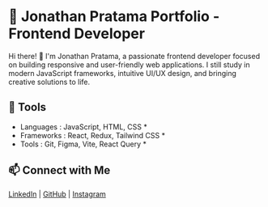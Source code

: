 # 💼 Jonathan Pratama Portfolio - Frontend Developer #
Hi there! 👋 I'm Jonathan Pratama, a passionate frontend developer focused on building responsive and user-friendly web applications. I still study in modern JavaScript frameworks, intuitive UI/UX design, and bringing creative solutions to life.

## 🚀 Tools ##
* Languages : JavaScript, HTML, CSS *
* Frameworks : React, Redux, Tailwind CSS *
* Tools : Git, Figma, Vite, React Query *

## 📫 Connect with Me ##
[LinkedIn](https://www.linkedin.com/in/jonathan-pratama-77961b28a/) | [GitHub](https://github.com/NThann22) | [Instagram](https://www.instagram.com/justnat.h/)
